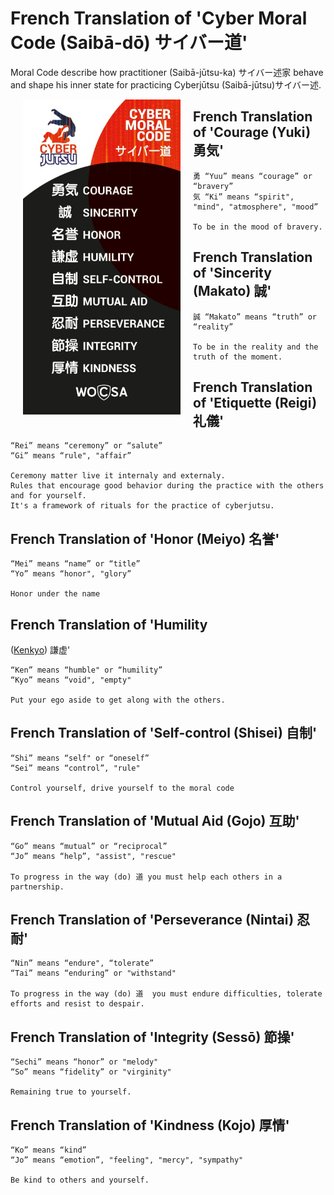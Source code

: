 # French Translation of 'Cyber Moral Code (Saibā-dō) サイバー道'

Moral Code describe how practitioner (Saibā-jūtsu-ka) サイバー述家 behave and shape his
inner state for practicing Cyberjūtsu (Saibā-jūtsu)サイバー述.

<img align="left" width="50%" src="./img/moral-code.jpeg"  style="vertical-align:middle;margin:0px 20px">

## French Translation of 'Courage (Yuki) 勇気'

    勇 “Yuu” means “courage” or “bravery”
    気 “Ki” means “spirit", "mind", "atmosphere", "mood”
    
    To be in the mood of bravery.

## French Translation of 'Sincerity (Makato) 誠'

    誠 “Makato” means “truth” or “reality”
    
    To be in the reality and the truth of the moment.

## French Translation of 'Etiquette (Reigi) 礼儀'

    “Rei” means “ceremony” or “salute”
    “Gi” means “rule", "affair”
    
    Ceremony matter live it internaly and externaly. 
    Rules that encourage good behavior during the practice with the others and for yourself.
    It's a framework of rituals for the practice of cyberjutsu.

## French Translation of 'Honor (Meiyo) 名誉'

    “Mei” means “name” or “title”
    “Yo” means “honor", "glory”
    
    Honor under the name

## French Translation of 'Humility
([Kenkyo](https://interculturalwordsensei.org/kenkyo/)) 謙虚'

    “Ken” means “humble" or “humility”
    “Kyo” means “void", "empty"
    
    Put your ego aside to get along with the others.

## French Translation of 'Self-control (Shisei) 自制'

    “Shi” means “self" or “oneself”
    “Sei” means “control”, "rule"
    
    Control yourself, drive yourself to the moral code

## French Translation of 'Mutual Aid (Gojo) 互助'

    “Go” means “mutual” or “reciprocal”
    “Jo” means “help”, "assist", "rescue"
    
    To progress in the way (do) 道 you must help each others in a partnership.

## French Translation of 'Perseverance (Nintai) 忍耐'

    “Nin” means “endure", “tolerate”
    “Tai” means “enduring” or "withstand"
    
    To progress in the way (do) 道  you must endure difficulties, tolerate efforts and resist to despair.

## French Translation of 'Integrity (Sessō) 節操'

    “Sechi” means “honor” or "melody"
    “So” means “fidelity” or "virginity"
    
    Remaining true to yourself.

## French Translation of 'Kindness (Kojo) 厚情'

    “Ko” means “kind”
    “Jo” means “emotion”, "feeling", "mercy", "sympathy"
    
    Be kind to others and yourself.
